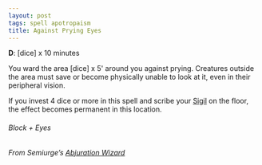 ```yaml
---
layout: post
tags: spell apotropaism
title: Against Prying Eyes
---
```

**D**: [dice] x 10 minutes 

You ward the area [dice] x 5' around you against prying. Creatures outside the area must save or become physically unable to look at it, even in their peripheral vision.

If you invest 4 dice or more in this spell and scribe your [Sigil](/spells/#lexicon) on the floor, the effect becomes permanent in this location.

###### *Block + Eyes*

###### From Semiurge’s [Abjuration Wizard](https://archonsmarchon.blogspot.com/2021/04/glog-class-abjurer-wizard.html)
